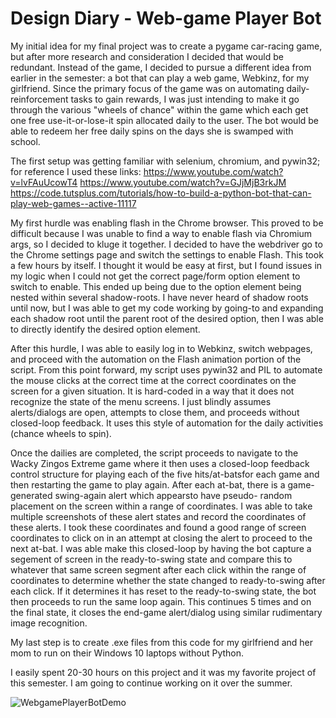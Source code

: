 # Design Diary - Web-game Player Bot

My initial idea for my final project was to create a pygame car-racing game, but after more research and consideration
I decided that would be redundant. Instead of the game, I decided to pursue a different idea from earlier in the
semester: a bot that can play a web game, Webkinz, for my girlfriend. Since the primary focus of the game was on 
automating daily-reinforcement tasks to gain rewards, I was just intending to make it go through the various 
"wheels of chance" within the game which each get one free use-it-or-lose-it spin allocated daily to the user. The bot
would be able to redeem her free daily spins on the days she is swamped with school. 

The first setup was getting familiar with selenium, chromium, and pywin32; for reference I used these links:
https://www.youtube.com/watch?v=lvFAuUcowT4
https://www.youtube.com/watch?v=GJjMjB3rkJM
https://code.tutsplus.com/tutorials/how-to-build-a-python-bot-that-can-play-web-games--active-11117

My first hurdle was enabling flash in the Chrome browser. This proved to be difficult because I was unable to find
a way to enable flash via Chromium args, so I decided to kluge it together. I decided to have the webdriver 
go to the Chrome settings page and switch the settings to enable Flash. This took a few hours by itself. I thought
it would be easy at first, but I found issues in my logic when I could not get the correct page/form option element
to switch to enable. This ended up being due to the option element being nested within several shadow-roots. I have
never heard of shadow roots until now, but I was able to get my code working by going-to and expanding each shadow
root until the parent root of the desired option, then I was able to directly identify the desired option element.

After this hurdle, I was able to easily log in to Webkinz, switch webpages, and proceed with the automation on the
Flash animation portion of the script. From this point forward, my script uses pywin32 and PIL to automate the
mouse clicks at the correct time at the correct coordinates on the screen for a given situation. It is hard-coded
in a way that it does not recognize the state of the menu screens. I just blindly assumes alerts/dialogs are open,
attempts to close them, and proceeds without closed-loop feedback. It uses this style of automation for the daily
activities (chance wheels to spin). 

Once the dailies are completed, the script proceeds to navigate to the Wacky Zingos Extreme game where it then uses
 a closed-loop feedback control structure for playing each of the five hits/at-batsfor each game and then restarting
 the game to play again. After each at-bat, there is a game-generated swing-again alert which appearsto have pseudo-
random placement on the screen within a range of coordinates. I was able to take multiple screenshots of these alert
 states and record the coordinates of these alerts. I took these coordinates and found a good range of screen coordinates
to click on in an attempt at closing the alert to proceed to the next at-bat. I was able make this closed-loop by having the
bot capture a segement of screen in the ready-to-swing state and compare this to whatever that same screen segment after each
click within the range of coordinates to determine whether the state changed to ready-to-swing after each click. If it
determines it has reset to the ready-to-swing state, the bot then proceeds to run the same loop again. This continues 
5 times and on the final state, it closes the end-game alert/dialog using similar rudimentary image recognition.

My last step is to create .exe files from this code for my girlfriend and her mom to run on their Windows 10 laptops without Python.

I easily spent 20-30 hours on this project and it was my favorite project of this semester. I am going to continue working on it
over the summer.

![WebgamePlayerBotDemo](https://github.com/rja45/Web-Game-Player-Bot---Python/blob/master/WebgamePlayerBotDemo5.gif)





